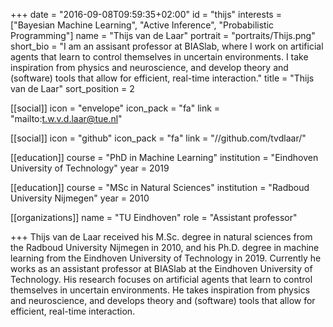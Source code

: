 +++
date = "2016-09-08T09:59:35+02:00"
id = "thijs"
interests = ["Bayesian Machine Learning", "Active Inference", "Probabilistic Programming"]
name = "Thijs van de Laar"
portrait = "portraits/Thijs.png"
short_bio = "I am an assisant professor at BIASlab, where I work on artificial agents that learn to control themselves in uncertain environments. I take inspiration from physics and neuroscience, and develop theory and (software) tools that allow for efficient, real-time interaction."
title = "Thijs van de Laar"
sort_position = 2

[[social]]
    icon = "envelope"
    icon_pack = "fa"
    link = "mailto:t.w.v.d.laar@tue.nl"

[[social]]
    icon = "github"
    icon_pack = "fa"
    link = "//github.com/tvdlaar/"

[[education]]
    course = "PhD in Machine Learning"
    institution = "Eindhoven University of Technology"
    year = 2019

[[education]]
    course = "MSc in Natural Sciences"
    institution = "Radboud University Nijmegen"
    year = 2010

[[organizations]]
    name = "TU Eindhoven"
    role = "Assistant professor"

+++
Thijs van de Laar received his M.Sc. degree in natural sciences from the Radboud University Nijmegen in 2010, and his Ph.D. degree in machine learning from the Eindhoven University of Technology in 2019. Currently he works as an assistant professor at BIASlab at the Eindhoven University of Technology. His research focuses on artificial agents that learn to control themselves in uncertain environments. He takes inspiration from physics and neuroscience, and develops theory and (software) tools that allow for efficient, real-time interaction.
